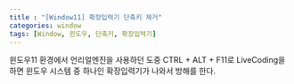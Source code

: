```yaml
---
title : "[Window11] 확장입력기 단축키 제거"
categories: window
tags: [Window, 윈도우, 단축키, 확장입력기]
---
```


윈도우11 환경에서 언리얼엔진을 사용하던 도중 CTRL + ALT + F11로 LiveCoding을 하면 윈도우 시스템 중 하나인 확장입력기가 나와서 방해를 한다.